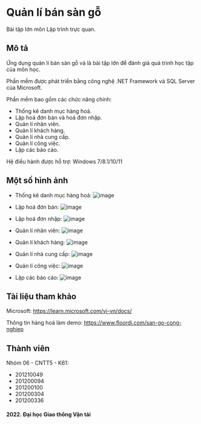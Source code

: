 # Quản lí bán sàn gỗ
Bài tập lớn môn Lập trình trực quan.

## Mô tả
Ứng dụng quản lí bán sàn gỗ và là bài tập lớn để đánh giá quá trình học tập của môn học.

Phần mềm được phát triển bằng công nghệ .NET Framework và SQL Server của Microsoft.

Phần mềm bao gồm các chức năng chính:

  * Thống kê danh mục hàng hoá.
  * Lập hoá đơn bán và hoá đơn nhập.
  * Quản lí nhân viên.
  * Quản lí khách hàng.
  * Quản lí nhà cung cấp.
  * Quản lí công việc.
  * Lập các báo cáo.
  
Hệ điều hành được hỗ trợ: Windows 7/8.1/10/11

## Một số hình ảnh
  * Thống kê danh mục hàng hoá:
  ![image](https://user-images.githubusercontent.com/85392867/203989136-732364be-a19f-42be-8b50-dab1e41bf1b4.png)
  
  * Lập hoá đơn bán:
  ![image](https://user-images.githubusercontent.com/85392867/203989216-a1c54ad1-a3fa-4a0e-ad61-021975c56b2b.png)
  
  * Lập hoá đơn nhập:
  ![image](https://user-images.githubusercontent.com/85392867/203989264-710672be-acb9-4ee1-b9f7-051ce623e2c0.png)
  
  * Quản lí nhân viên:
  ![image](https://user-images.githubusercontent.com/85392867/203989406-be76612c-8e1c-4539-be1d-7cb38a137940.png)

  * Quản lí khách hàng:
  ![image](https://user-images.githubusercontent.com/85392867/203989455-76a99a5d-e302-4f3c-a34a-83efc814bd50.png)

  * Quản lí nhà cung cấp:
  ![image](https://user-images.githubusercontent.com/85392867/203989500-a17932c0-a82a-4393-943b-0beed80d5412.png)

  * Quản lí công việc:
  ![image](https://user-images.githubusercontent.com/85392867/203989522-e6391e6d-6367-4c23-a36a-46971ce1c37b.png)

  * Lập các báo cáo:
  ![image](https://user-images.githubusercontent.com/85392867/203989644-27c98a40-0a24-4d0c-a208-9c93b13c21f3.png)

## Tài liệu tham khảo
Microsoft: https://learn.microsoft.com/vi-vn/docs/

Thông tin hàng hoá làm demo: https://www.floordi.com/san-go-cong-nghiep

## Thành viên
Nhóm 06 - CNTT5 - K61:

  * 201210049
  * 201200094
  * 201200100
  * 201200304
  * 201200336

#### 2022. Đại học Giao thông Vận tải
